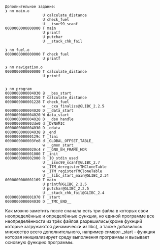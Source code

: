 ```
Дополнительное задание:
❯ nm main.o
                 U calculate_distance
                 U check_fuel
                 U __isoc99_scanf
0000000000000000 T main
                 U printf
                 U putchar
                 U __stack_chk_fail

❯ nm fuel.o
0000000000000000 T check_fuel
                 U printf

❯ nm navigation.o
0000000000000000 T calculate_distance
                 U printf


❯ nm program 
0000000000004030 B __bss_start
0000000000001250 T calculate_distance
0000000000001228 T check_fuel
                 w __cxa_finalize@GLIBC_2.2.5
0000000000004020 D __data_start
0000000000004020 W data_start
0000000000004028 D __dso_handle
0000000000003de0 d _DYNAMIC
0000000000004030 D _edata
0000000000004038 B _end
000000000000129c T _fini
0000000000003fe8 d _GLOBAL_OFFSET_TABLE_
                 w __gmon_start__
00000000000020c4 r __GNU_EH_FRAME_HDR
0000000000001000 T _init
0000000000002000 R _IO_stdin_used
                 U __isoc99_scanf@GLIBC_2.7
                 w _ITM_deregisterTMCloneTable
                 w _ITM_registerTMCloneTable
                 U __libc_start_main@GLIBC_2.34
0000000000001169 T main
                 U printf@GLIBC_2.2.5
                 U putchar@GLIBC_2.2.5
                 U __stack_chk_fail@GLIBC_2.4
0000000000001070 T _start
0000000000004030 D __TMC_END__

```
Как можно заметить после сначала есть три файла в которых свои неопределённые и определённые функции, но единой программе все неопределённости из трёх файлов разрешились(кроме фукнций которые загружаются динамически из libc), а также добавилось множество всего дополнительного, например символ _start - функция которая инициализирует среду выполнения программы и вызывает основную функцию программы.